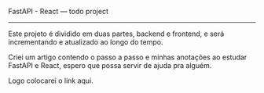 FastAPI - React — todo project

---

Este projeto é dividido em duas partes, backend e frontend, e será incrementando e atualizado ao longo do tempo.

Criei um artigo contendo o passo a passo e minhas anotações ao estudar FastAPI e React, espero que possa servir de ajuda pra alguém.

Logo colocarei o link aqui.